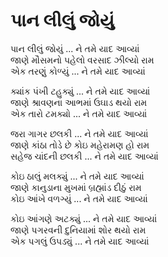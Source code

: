 # પાન લીલું જોયું

પાન લીલું જોયું ... ને તમે યાદ આવ્યાં  
જાણે મૌસમનો પહેલો વરસાદ ઝીલ્યો રામ  
એક તરણું કોળ્યું ... ને તમે યાદ આવ્યાં  

ક્યાંક પંખી ટહુક્યું ... ને તમે યાદ આવ્યાં  
જાણે શ્રાવણના આભમાં ઉઘાડ થયો રામ  
એક તારો ટમક્યો ... ને તમે યાદ આવ્યાં  

જરા ગાગર છલકી ... ને તમે યાદ આવ્યાં  
જાણે કાંઠા તોડે છે કોઇ મહેરામણ હો રામ  
સહેજ ચાંદની છલકી ... ને તમે યાદ આવ્યાં  

કોઇ ઠાલું મલક્યું ... ને તમે યાદ આવ્યાં  
જાણે કાનુડાના મુખમાં બ્રહ્માંડ દીઠું રામ  
કોઇ આંખે વળગ્યું ... ને તમે યાદ આવ્યાં  

કોઇ આંગણે અટક્યું ... ને તમે યાદ આવ્યાં  
જાણે પગરવની દુનિયામાં શોર થયો રામ  
એક પગલું ઉપડ્યું ... ને તમે યાદ આવ્યાં  
